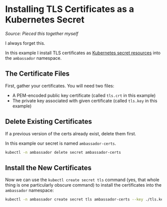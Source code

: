 # Installing TLS Certificates as a Kubernetes Secret

_Source: Pieced this together myself_

I always forget this.

In this example I install TLS certificates as [Kubernetes secret resources](https://kubernetes.io/docs/concepts/configuration/secret/) into the `ambassador` namespace.

## The Certificate Files

First, gather your certificates. You will need two files:

* A PEM-encoded public key certificate (called `tls.crt` in this example)
* The private key associated with given certificate (called `tls.key` in this example)

## Delete Existing Certificates

If a previous version of the certs already exist, delete them first.

In this example our secret is named `ambassador-certs`.

```bash
kubectl -n ambassador delete secret ambassador-certs
```

## Install the New Certificates

Now we can use the `kubectl create secret tls` command (yes, that whole thing is one particularly obscure command) to install the certificates into the `ambassador` namespace:

```bash
kubectl -n ambassador create secret tls ambassador-certs --key ./tls.key --cert ./tls.crt
```
